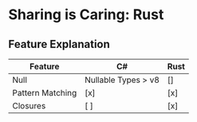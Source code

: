 # Sharing is Caring: Rust

## Feature Explanation

Feature | C# | Rust
--- | --- | ---
Null | Nullable Types > v8 | []
Pattern Matching | [x] | [x]
Closures  | [ ] | [x]

